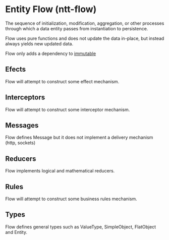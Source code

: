 # Entity Flow (ntt-flow)
The sequence of initialization, modification, aggregation, or other processes through which a data entity passes from instantiation to persistence.

Flow uses pure functions and does not update the data in-place, but instead always yields new updated data.

Flow only adds a dependency to [immutable](https://facebook.github.io/immutable-js/)

## Efects

Flow will attempt to construct some effect mechanism.

## Interceptors

Flow will attempt to construct some interceptor mechanism.

## Messages

Flow defines Message but it does not implement a delivery mechanism (http, sockets)

## Reducers

Flow implements logical and mathematical reducers.

## Rules

Flow will attempt to construct some business rules mechanism.

## Types

Flow defines general types such as ValueType, SimpleObject, FlatObject and Entity.
